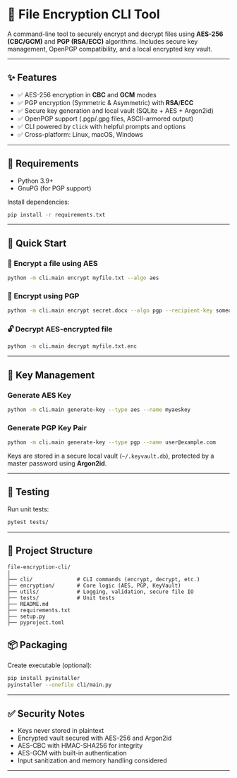
# 🔐 File Encryption CLI Tool

A command-line tool to securely encrypt and decrypt files using **AES-256 (CBC/GCM)** and **PGP (RSA/ECC)** algorithms. Includes secure key management, OpenPGP compatibility, and a local encrypted key vault.

---

## ✨ Features

- ✅ AES-256 encryption in **CBC** and **GCM** modes  
- ✅ PGP encryption (Symmetric & Asymmetric) with **RSA**/**ECC**  
- ✅ Secure key generation and local vault (SQLite + AES + Argon2id)  
- ✅ OpenPGP support (.pgp/.gpg files, ASCII-armored output)  
- ✅ CLI powered by `Click` with helpful prompts and options  
- ✅ Cross-platform: Linux, macOS, Windows  

---

## 🧰 Requirements

- Python 3.9+
- GnuPG (for PGP support)

Install dependencies:

```bash
pip install -r requirements.txt
```

---

## 🚀 Quick Start

### 🔐 Encrypt a file using AES

```bash
python -m cli.main encrypt myfile.txt --algo aes
```

### 🔐 Encrypt using PGP

```bash
python -m cli.main encrypt secret.docx --algo pgp --recipient-key someone@example.com
```

### 🔓 Decrypt AES-encrypted file

```bash
python -m cli.main decrypt myfile.txt.enc
```

---

## 🔑 Key Management

### Generate AES Key

```bash
python -m cli.main generate-key --type aes --name myaeskey
```

### Generate PGP Key Pair

```bash
python -m cli.main generate-key --type pgp --name user@example.com
```

Keys are stored in a secure local vault (`~/.keyvault.db`), protected by a master password using **Argon2id**.

---

## 🧪 Testing

Run unit tests:

```bash
pytest tests/
```

---

## 📂 Project Structure

```
file-encryption-cli/
│
├── cli/              # CLI commands (encrypt, decrypt, etc.)
├── encryption/       # Core logic (AES, PGP, KeyVault)
├── utils/            # Logging, validation, secure file IO
├── tests/            # Unit tests
├── README.md
├── requirements.txt
├── setup.py
├── pyproject.toml
```

## 📦 Packaging

Create executable (optional):

```bash
pip install pyinstaller
pyinstaller --onefile cli/main.py
```

---

## ✅ Security Notes

- Keys never stored in plaintext  
- Encrypted vault secured with AES-256 and Argon2id  
- AES-CBC with HMAC-SHA256 for integrity  
- AES-GCM with built-in authentication  
- Input sanitization and memory handling considered  

---
